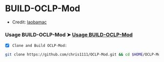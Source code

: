 # BUILD-OCLP-Mod

- Credit: [laobamac](https://github.com/laobamac/OCLP-Mod)

### Usage BUILD-OCLP-Mod ➤ [Usage BUILD-OCLP-Mod](https://github.com/chris1111/BUILD-OCLP-Mod/blob/main/Usage.md)

- [x] `Clone and Build OCLP-Mod:`
```bash
git clone https://github.com/chris1111/OCLP-Mod.git && cd $HOME/OCLP-Mod && ./SetIcon/seticon -d ./SetIcon/AppIcon.icns ./BUILD-OCLP-Mod.command

